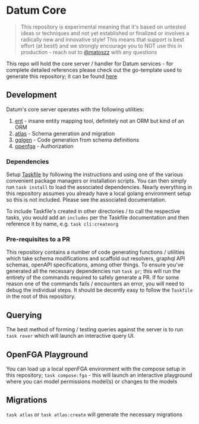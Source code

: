 # Datum Core

> This repository is experimental meaning that it's based on untested ideas or techniques and not yet established or finalized or involves a radically new and innovative style!
> This means that support is best effort (at best!) and we strongly encourage you to NOT use this in production - reach out to [@matoszz](https://github.com/matoszz) with any questions

This repo will hold the core server / handler for Datum services - for complete detailed references please check out the go-template used to generate this repository; it can be found [here](https://github.com/datumforge/go-template) 

## Development

Datum's core server operates with the following utilities:

1. [ent](https://entgo.io/) - insane entity mapping tool, definitely not an ORM but kind of an ORM
1. [atlas](https://atlasgo.io/) - Schema generation and migration
1. [gqlgen](https://gqlgen.com/) - Code generation from schema definitions
1. [openfga](https://openfga.dev/) - Authorization

### Dependencies

Setup [Taskfile](https://taskfile.dev/installation/) by following the instructions and using one of the various convenient package managers or installation scripts. You can then simply run `task install` to load the associated dependencies. Nearly everything in this repository assumes you already have a local golang environment setup so this is not included. Please see the associated documentation.

To include Taskfile's created in other directories / to call the respective tasks, you would add an `includes` per the Taskfile documentation and then reference it by name, e.g. `task cli:createorg`

### Pre-requisites to a PR

This repository contains a number of code generating functions / utilities which take schema modifications and scaffold out resolvers, graphql API schemas, openAPI specifications, among other things. To ensure you've generated all the necessary dependencies run `task pr`; this will run the entirety of the commands required to safely generate a PR. If for some reason one of the commands fails / encounters an error, you will need to debug the individual steps. It should be decently easy to follow the `Taskfile` in the root of this repository.

## Querying

The best method of forming / testing queries against the server is to run `task rover` which will launch an interactive query UI.

## OpenFGA Playground

You can load up a local openFGA environment with the compose setup in this repository; `task compose:fga` - this will launch an interactive playground where you can model permissions model(s) or changes to the models

## Migrations

`task atlas` or `task atlas:create` will generate the necessary migrations